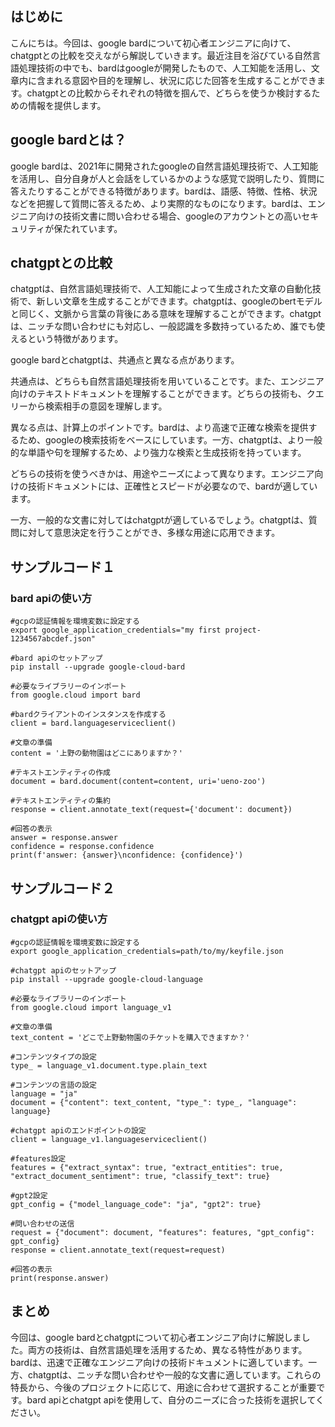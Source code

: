 <!--
title:   【比較】Google Bardとは？ChatGPTとの比較
tags:    Bard,Google,比較
id:      8654aa062e1ff1422ffa
private: false
-->


## はじめに

こんにちは。今回は、google bardについて初心者エンジニアに向けて、chatgptとの比較を交えながら解説していきます。最近注目を浴びている自然言語処理技術の中でも、bardはgoogleが開発したもので、人工知能を活用し、文章内に含まれる意図や目的を理解し、状況に応じた回答を生成することができます。chatgptとの比較からそれぞれの特徴を掴んで、どちらを使うか検討するための情報を提供します。

## google bardとは？

google bardは、2021年に開発されたgoogleの自然言語処理技術で、人工知能を活用し、自分自身が人と会話をしているかのような感覚で説明したり、質問に答えたりすることができる特徴があります。bardは、語感、特徴、性格、状況などを把握して質問に答えるため、より実際的なものになります。bardは、エンジニア向けの技術文書に問い合わせる場合、googleのアカウントとの高いセキュリティが保たれています。

## chatgptとの比較

chatgptは、自然言語処理技術で、人工知能によって生成された文章の自動化技術で、新しい文章を生成することができます。chatgptは、googleのbertモデルと同じく、文脈から言葉の背後にある意味を理解することができます。chatgptは、ニッチな問い合わせにも対応し、一般認識を多数持っているため、誰でも使えるという特徴があります。

google bardとchatgptは、共通点と異なる点があります。

共通点は、どちらも自然言語処理技術を用いていることです。また、エンジニア向けのテキストドキュメントを理解することができます。どちらの技術も、クエリーから検索相手の意図を理解します。

異なる点は、計算上のポイントです。bardは、より高速で正確な検索を提供するため、googleの検索技術をベースにしています。一方、chatgptは、より一般的な単語や句を理解するため、より強力な検索と生成技術を持っています。

どちらの技術を使うべきかは、用途やニーズによって異なります。エンジニア向けの技術ドキュメントには、正確性とスピードが必要なので、bardが適しています。

一方、一般的な文書に対してはchatgptが適しているでしょう。chatgptは、質問に対して意思決定を行うことができ、多様な用途に応用できます。

## サンプルコード１

### bard apiの使い方
```
#gcpの認証情報を環境変数に設定する
export google_application_credentials="my first project-1234567abcdef.json"

#bard apiのセットアップ
pip install --upgrade google-cloud-bard

#必要なライブラリーのインポート
from google.cloud import bard

#bardクライアントのインスタンスを作成する
client = bard.languageserviceclient()

#文章の準備
content = '上野の動物園はどこにありますか？'

#テキストエンティティの作成
document = bard.document(content=content, uri='ueno-zoo')

#テキストエンティティの集約
response = client.annotate_text(request={'document': document})

#回答の表示
answer = response.answer
confidence = response.confidence
print(f'answer: {answer}\nconfidence: {confidence}')
```

## サンプルコード２

### chatgpt apiの使い方

```
#gcpの認証情報を環境変数に設定する
export google_application_credentials=path/to/my/keyfile.json

#chatgpt apiのセットアップ
pip install --upgrade google-cloud-language

#必要なライブラリーのインポート
from google.cloud import language_v1

#文章の準備
text_content = 'どこで上野動物園のチケットを購入できますか？'

#コンテンツタイプの設定
type_ = language_v1.document.type.plain_text

#コンテンツの言語の設定
language = "ja"
document = {"content": text_content, "type_": type_, "language": language}

#chatgpt apiのエンドポイントの設定
client = language_v1.languageserviceclient()

#features設定
features = {"extract_syntax": true, "extract_entities": true, "extract_document_sentiment": true, "classify_text": true}

#gpt2設定
gpt_config = {"model_language_code": "ja", "gpt2": true}

#問い合わせの送信
request = {"document": document, "features": features, "gpt_config": gpt_config}
response = client.annotate_text(request=request)

#回答の表示
print(response.answer)
```

## まとめ

今回は、google bardとchatgptについて初心者エンジニア向けに解説しました。両方の技術は、自然言語処理を活用するため、異なる特性があります。bardは、迅速で正確なエンジニア向けの技術ドキュメントに適しています。一方、chatgptは、ニッチな問い合わせや一般的な文書に適しています。これらの特長から、今後のプロジェクトに応じて、用途に合わせて選択することが重要です。bard apiとchatgpt apiを使用して、自分のニーズに合った技術を選択してください。